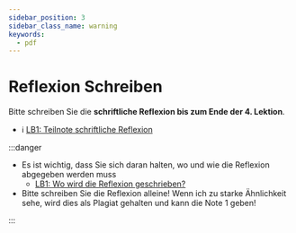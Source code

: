 ```yaml
---
sidebar_position: 3
sidebar_class_name: warning
keywords:
  - pdf
---
```


# Reflexion Schreiben

Bitte schreiben Sie die **schriftliche Reflexion bis zum Ende der 4. Lektion**.

- :information_source:
  [LB1: Teilnote schriftliche Reflexion](/docs/beurteilungen/LB1.md#1-teilnote-schriftliche-reflexion)

:::danger

- Es ist wichtig, dass Sie sich daran halten, wo und wie die Reflexion abgegeben
  werden muss
  - [LB1: Wo wird die Reflexion geschrieben?](/docs/beurteilungen/LB1.md#wo-wird-die-reflexion-geschrieben)
- Bitte schreiben Sie die Reflexion alleine! Wenn ich zu starke Ähnlichkeit
  sehe, wird dies als Plagiat gehalten und kann die Note 1 geben!

:::
